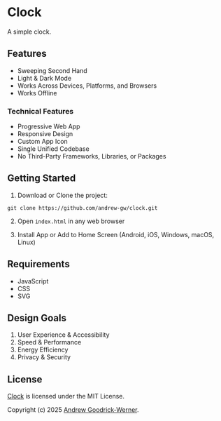 # Clock

A simple clock.


## Features

- Sweeping Second Hand
- Light & Dark Mode
- Works Across Devices, Platforms, and Browsers
- Works Offline


### Technical Features

- Progressive Web App
- Responsive Design
- Custom App Icon
- Single Unified Codebase
- No Third-Party Frameworks, Libraries, or Packages


## Getting Started

1. Download or Clone the project:

`git clone https://github.com/andrew-gw/clock.git`

2. Open `index.html` in any web browser

3. Install App or Add to Home Screen (Android, iOS, Windows, macOS, Linux)


## Requirements

- JavaScript
- CSS
- SVG


## Design Goals

1. User Experience & Accessibility
2. Speed & Performance
3. Energy Efficiency
4. Privacy & Security


## License

[Clock](https://github.com/andrew-gw/clock) is licensed under the MIT License.

Copyright (c) 2025 [Andrew Goodrick-Werner](https://github.com/andrew-gw/).
